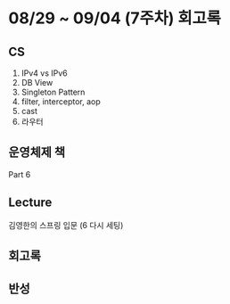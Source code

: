 # 08/29 ~ 09/04 (7주차) 회고록
## CS
1. IPv4 vs IPv6
2. DB View
3. Singleton Pattern
4. filter, interceptor, aop
5. cast
6. 라우터

## 운영체제 책
Part 6

## Lecture
김영한의 스프링 입문 (6 다시 세팅)

## 회고록



## 반성
